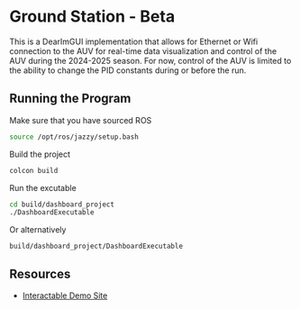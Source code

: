 # Ground Station - Beta
This is a DearImGUI implementation that allows for Ethernet or Wifi connection to the AUV for real-time data visualization and control of the AUV during the 2024-2025 season. For now, control of the AUV is limited to the ability to change the PID constants during or before the run. 
## Running the Program
Make sure that you have sourced ROS
```bash
source /opt/ros/jazzy/setup.bash
```
Build the project
```bash
colcon build
```
Run the excutable
```bash
cd build/dashboard_project
./DashboardExecutable
```
Or alternatively 
```
build/dashboard_project/DashboardExecutable
```
## Resources
- [Interactable Demo Site](https://pthom.github.io/imgui_manual_online/manual/imgui_manual.html)
